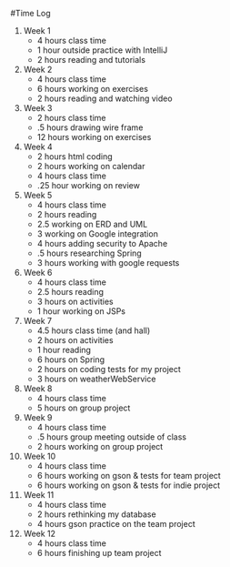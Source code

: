 #Time Log
1. Week 1
	* 4 hours class time
	* 1 hour outside practice with IntelliJ
	* 2 hours reading and tutorials
2. Week 2
	* 4 hours class time
	* 6 hours working on exercises
	* 2 hours reading and watching video
3. Week 3
	* 2 hours class time
	* .5 hours drawing wire frame
	* 12 hours working on exercises
4. Week 4
    * 2 hours html coding
    * 2 hours working on calendar
    * 4 hours class time
    * .25 hour working on review 
5. Week 5
    * 4 hours class time
    * 2 hours reading
    * 2.5 working on ERD and UML
    * 3 working on Google integration
    * 4 hours adding security to Apache
    * .5 hours researching Spring
    * 3 hours working with google requests
6. Week 6
    * 4 hours class time
    * 2.5 hours reading
    * 3 hours on activities
    * 1 hour working on JSPs
7. Week 7
    * 4.5 hours class time (and hall)
    * 2 hours on activities
    * 1 hour reading
    * 6 hours on Spring
    * 2 hours on coding tests for my project
    * 3 hours on weatherWebService
8. Week 8
    * 4 hours class time
    * 5 hours on group project
9. Week 9
    * 4 hours class time
    * .5 hours group meeting outside of class
    * 2 hours working on group project
10. Week 10
    * 4 hours class time
    * 6 hours working on gson & tests for team project
    * 6 hours working on gson & tests for indie project
11. Week 11
    * 4 hours class time
    * 2 hours rethinking my database
    * 4 hours gson practice on the team project
12. Week 12
    * 4 hours class time
    * 6 hours finishing up team project